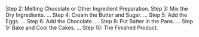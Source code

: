Step 2: Melting Chocolate or Other Ingredient Preparation.
Step 3: Mix the Dry Ingredients. ...
Step 4: Cream the Butter and Sugar. ...
Step 5: Add the Eggs. ...
Step 6: Add the Chocolate. ...
Step 8: Put Batter in the Pans. ...
Step 9: Bake and Cool the Cakes. ...
Step 10: The Finished Product.
